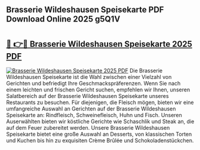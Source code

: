 ## Brasserie Wildeshausen Speisekarte PDF Download Online 2025 g5Q1V

# <h2><a href="http://gcdo4it.nevu.top/?p=Brasserie+Wildeshausen+Speisekarte">🔗 👉🔴 Brasserie Wildeshausen Speisekarte 2025 PDF</a></h2>

[![Brasserie Wildeshausen Speisekarte 2025 PDF](https://i.imgur.com/dBaPXMq.png)](http://gcdo4it.nevu.top/?p=Brasserie+Wildeshausen+Speisekarte)
Die Brasserie Wildeshausen Speisekarte ist die Wahl zwischen einer Vielzahl von Gerichten und befriedigt Ihre Geschmackspräferenzen. Wenn Sie nach einem leichten und frischen Gericht suchen, empfehlen wir Ihnen, unseren Salatbereich auf der Brasserie Wildeshausen Speisekarte unseres Restaurants zu besuchen. Für diejenigen, die Fleisch mögen, bieten wir eine umfangreiche Auswahl an Gerichten auf der Brasserie Wildeshausen Speisekarte an: Rindfleisch, Schweinefleisch, Huhn und Fisch. Unseren Auserwählten bieten wir köstliche Gerichte wie Schaschlik und Steak an, die auf dem Feuer zubereitet werden. Unsere Brasserie Wildeshausen Speisekarte bietet eine große Auswahl an Desserts, von klassischen Torten und Kuchen bis hin zu exquisiten Crème Brûlée und Schokoladenstückchen.

